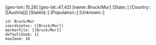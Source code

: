 ﻿---
location: [47,42,15,28]
mapzoom: [7,12] 
mapmarker: city 
type: City
SpocWebEntityId: 29371
isDeleted: false
confidential: public
tags:
- geo/City

---

[geo-lon::15,28]
[geo-lat::47,42]
[name::Bruck/Mur]
[State::]
[Country::[[Austria]]]
[StateId::]
[Population::]
[Unknown::]


```leaflet
id: Bruck/Mur
coordinates: [[Bruck/Mur]]
markerFile: [[Bruck/Mur]]
defaultZoom: 11 
maxZoom: 18
```

